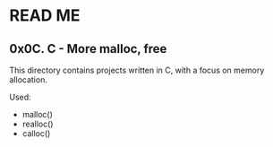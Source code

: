 # READ ME

## 0x0C. C - More malloc, free

This directory contains projects written in C, with a focus on memory allocation.

Used:

- malloc()
- realloc()
- calloc()
